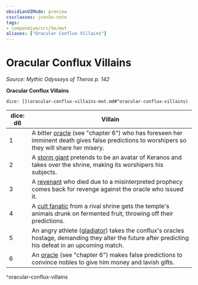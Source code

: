 ```yaml
---
obsidianUIMode: preview
cssclasses: json5e-note
tags:
- compendium/src/5e/mot
aliases: ["Oracular Conflux Villains"]
---
```

# Oracular Conflux Villains
*Source: Mythic Odysseys of Theros p. 142* 

**Oracular Conflux Villains**

`dice: [](oracular-conflux-villains-mot.md#^oracular-conflux-villains)`

| dice: d6 | Villain |
|----------|---------|
| 1 | A bitter [oracle](/2-Mechanics/CLI/bestiary/humanoid/oracle-mot.md) (see "chapter 6") who has foreseen her imminent death gives false predictions to worshipers so they will share her misery. |
| 2 | A [storm giant](/2-Mechanics/CLI/bestiary/giant/storm-giant.md) pretends to be an avatar of Keranos and takes over the shrine, making its worshipers his subjects. |
| 3 | A [revenant](/2-Mechanics/CLI/bestiary/undead/revenant.md) who died due to a misinterpreted prophecy comes back for revenge against the oracle who issued it. |
| 4 | A [cult fanatic](/2-Mechanics/CLI/bestiary/humanoid/cult-fanatic.md) from a rival shrine gets the temple's animals drunk on fermented fruit, throwing off their predictions. |
| 5 | An angry athlete ([gladiator](/2-Mechanics/CLI/bestiary/humanoid/gladiator.md)) takes the conflux's oracles hostage, demanding they alter the future after predicting his defeat in an upcoming match. |
| 6 | An [oracle](/2-Mechanics/CLI/bestiary/humanoid/oracle-mot.md) (see "chapter 6") makes false predictions to convince nobles to give him money and lavish gifts. |
^oracular-conflux-villains